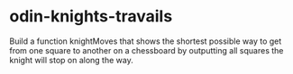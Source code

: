 # odin-knights-travails
Build a function knightMoves that shows the shortest possible way to get from one square to another on a chessboard by outputting all squares the knight will stop on along the way.
